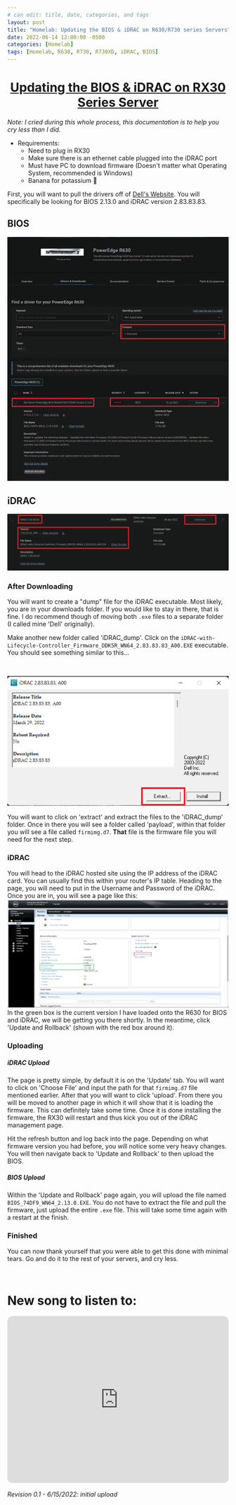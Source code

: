 ```yaml
---
# can edit: title, date, categories, and tags
layout: post
title: "Homelab: Updating the BIOS & iDRAC on R630/R730 series Servers"
date: 2022-06-14 12:00:00 -0500
categories: [Homelab]
tags: [Homelab, R630, R730, R730XD, iDRAC, BIOS]
---
```


<h1 align="center"><u>Updating the BIOS & iDRAC on RX30 Series Server</u></h1>

_Note: I cried during this whole process, this documentation is to help you cry less than I did._

* Requirements:
  * Need to plug in RX30
  * Make sure there is an ethernet cable plugged into the iDRAC port
  * Must have PC to download firmware (Doesn't matter what Operating System, recommended is Windows)
  * Banana for potassium 🍌

First, you will want to pull the drivers off of [Dell's Website](https://www.dell.com/support/home/en-us/product-support/product/poweredge-r630/drivers). You will specifically be looking for BIOS 2.13.0 and iDRAC version 2.83.83.83.

## BIOS

![BIOS](/assets/img/Dell_BIOS-Site.png)

## iDRAC

![iDRAC](/assets/img/Dell_iDRAC-Site.png)
<br>

### After Downloading

You will want to create a "dump" file for the iDRAC executable. Most likely, you are in your downloads folder. If you would like to stay in there, that is fine. I do recommend though of moving both `.exe` files to a separate folder (I called mine 'Dell' originally).

Make another new folder called 'iDRAC_dump'. Click on the `iDRAC-with-Lifecycle-Controller_Firmware_DDK5R_WN64_2.83.83.83_A00.EXE` executable. You should see something similar to this...

<br>

![iDRAC_Firmware](/assets/img/iDRAC_firmware_software.png)
<br>

You will want to click on 'extract' and extract the files to the 'iDRAC_dump' folder. Once in there you will see a folder called 'payload', within that folder you will see a file called `firmimg.d7`. __That__ file is the firmware file you will need for the next step.

### iDRAC

You will head to the iDRAC hosted site using the IP address of the iDRAC card. You can usually find this within your router's IP table. Heading to the page, you will need to put in the Username and Password of the iDRAC. Once you are in, you will see a page like this:
![R630_iDRAC_&_BIOS](/assets/img/R630_iDRAC_and_BIOS.png)
<br>
In the green box is the current version I have loaded onto the R630 for BIOS and iDRAC, we will be getting you there shortly. In the meantime, click 'Update and Rollback' (shown with the red box around it).

### Uploading
##### iDRAC Upload
The page is pretty simple, by default it is on the 'Update' tab. You will want to click on 'Choose File' and input the path for that `firmimg.d7` file mentioned earlier. After that you will want to click 'upload'. From there you will be moved to another page in which it will show that it is loading the firmware. This can definitely take some time. Once it is done installing the firmware, the RX30 will restart and thus kick you out of the iDRAC management page.
<br>

Hit the refresh button and log back into the page. Depending on what firmware version you had before, you will notice some very heavy changes. You will then navigate back to 'Update and Rollback' to then upload the BIOS. 

##### BIOS Upload
Within the 'Update and Rollback' page again, you will upload the file named `BIOS_74DF9_WN64_2.13.0.EXE`. You do not have to extract the file and pull the firmware, just upload the entire `.exe` file. This will take some time again with a restart at the finish.

### Finished
You can now thank yourself that you were able to get this done with minimal tears. Go and do it to the rest of your servers, and cry less. 

<br>

# New song to listen to:

<iframe style="border-radius:12px" src="https://open.spotify.com/embed/track/51rv0PwUdnFJNdf04pPLB2?utm_source=generator" width="100%" height="380" frameBorder="0" allowfullscreen="" allow="autoplay; clipboard-write; encrypted-media; fullscreen; picture-in-picture"></iframe>


_Revision 0.1 - 6/15/2022: initial upload_